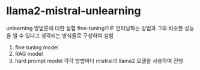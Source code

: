 # llama2-mistral-unlearning

unlearning 방법론에 대한 실험
fine-tuning으로 언러닝하는 방법과 그와 비슷한 성능을 낼 수 있다고 생각되는 방식들로 구성하여 실험

1. fine tuning model
2. RAG model
3. hard prompt model
각각 방법마다 mistral과 llama2 모델을 사용하여 진행

